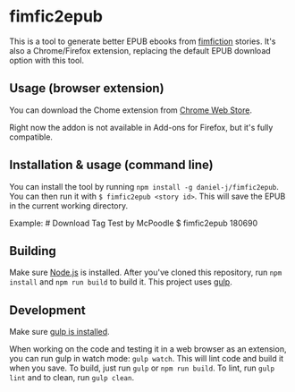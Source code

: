 fimfic2epub
===========

This is a tool to generate better EPUB ebooks from [fimfiction](http://www.fimfiction.net/) stories. It's also a Chrome/Firefox extension, replacing the default EPUB download option with this tool.


Usage (browser extension)
-----------------

You can download the Chome extension from [Chrome Web Store](https://chrome.google.com/webstore/detail/fimfic2epub/fiijkoniocipeemlflajmmaecfhfcand).

Right now the addon is not available in Add-ons for Firefox, but it's fully compatible.


Installation & usage (command line)
-------------------

You can install the tool by running `npm install -g daniel-j/fimfic2epub`. You can then run it with `$ fimfic2epub <story id>`. This will save the EPUB in the current working directory.

Example:
	# Download Tag Test by McPoodle
	$ fimfic2epub 180690


Building
--------

Make sure [Node.js](https://nodejs.org) is installed. After you've cloned this repository, run `npm install` and `npm run build` to build it. This project uses [gulp](http://gulpjs.com/).


Development
-----------

Make sure [gulp is installed](https://github.com/gulpjs/gulp/blob/master/docs/getting-started.md).

When working on the code and testing it in a web browser as an extension, you can run gulp in watch mode: `gulp watch`. This will lint code and build it when you save. To build, just run `gulp` or `npm run build`. To lint, run `gulp lint` and to clean, run `gulp clean`.

